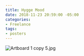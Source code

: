 ```yaml
---
title: Hygge Mood
date: 2018-11-23 20:59:00 -05:00
categories:
- Freelance
tags:
- posters
---
```


![Artboard 1 copy 5.jpg](/uploads/Artboard%201%20copy%205.jpg)